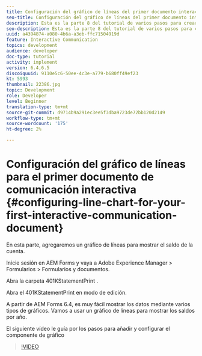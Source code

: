 ```yaml
---
title: Configuración del gráfico de líneas del primer documento interactivo de comunicación
seo-title: Configuración del gráfico de líneas del primer documento interactivo de comunicación
description: Esta es la parte 8 del tutorial de varios pasos para crear su primer documento interactivo de comunicaciones para el canal de impresión. En esta parte, agregaremos un gráfico de líneas para mostrar el saldo de la cuenta.
seo-description: Esta es la parte 8 del tutorial de varios pasos para crear su primer documento interactivo de comunicaciones para el canal de impresión. En esta parte, agregaremos un gráfico de líneas para mostrar el saldo de la cuenta.
uuid: a4394874-a080-4b6a-a3eb-ffc71504919d
feature: Interactive Communication
topics: development
audience: developer
doc-type: tutorial
activity: implement
version: 6.4,6.5
discoiquuid: 9110e5c6-50ee-4c3e-a779-b680ff49ef23
kt: 5993
thumbnail: 22386.jpg
topic: Development
role: Developer
level: Beginner
translation-type: tm+mt
source-git-commit: d9714b9a291ec3ee5f3dba9723de72bb120d2149
workflow-type: tm+mt
source-wordcount: '175'
ht-degree: 2%

---
```



# Configuración del gráfico de líneas para el primer documento de comunicación interactiva {#configuring-line-chart-for-your-first-interactive-communication-document}

En esta parte, agregaremos un gráfico de líneas para mostrar el saldo de la cuenta.

Inicie sesión en AEM Forms y vaya a Adobe Experience Manager > Formularios > Formularios y documentos.

Abra la carpeta 401KStatementPrint .

Abra el 401KStatementPrint en modo de edición.

A partir de AEM Forms 6.4, es muy fácil mostrar los datos mediante varios tipos de gráficos. Vamos a usar un gráfico de líneas para mostrar los saldos por año.

El siguiente vídeo le guía por los pasos para añadir y configurar el componente de gráfico

>[!VIDEO](https://video.tv.adobe.com/v/22386/?quality=9&learn=on)

